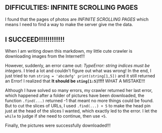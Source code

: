 #  

## DIFFICULTIES: INFINITE SCROLLING PAGES ##

I found that the pages of photos are *INFINITE SCROLLING PAGES* which means I need to find a way to make the server give me the data.









## I SUCCEED!!!!!!!!!!!! ##

When I am writing down this markdown, my little cute crawler is downloading images from the Internet!!!

However, suddenly, an error came out: *TypeError: string indices must be integers*. I tried a lot and couldn't figure out what was wrong! In the end, I just tried to run `string = 'abcdefg' print(string[1,5])` and it still returned an Error! I realized that **It should be `sting[1:5]`!!!!** WHAT A MISTAKE!!!

Although I have solved so many errors, my crawler returned her last error, which happened after a folder of pictures have been downloaded, the function `.find(...)` returned -1 that meant no more things could be found. But to cut the slices of URLs, I used `.find(...) + 5` to make the head pin just at the head of the slices I wanted, which exactly led to the error. I let the `while` to judge if she need to continue, then use `+5`.

Finally, the pictures were successfully downloaded!!! 